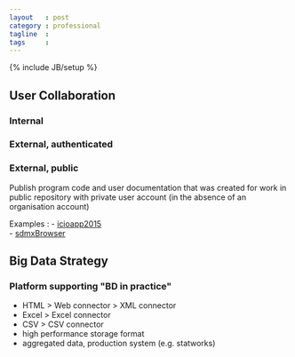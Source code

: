 ```yaml
---
layout   : post
category : professional
tagline  : 
tags     : 
---
```

{% include JB/setup %}

## User Collaboration

### Internal

### External, authenticated

### External, public

Publish program code and user documentation that was created for work in public repository with private user account (in the absence of an organisation account)

Examples
:   - [icioapp2015](https://github.com/bowerth/icioapp2015)  
    - [sdmxBrowser](https://github.com/bowerth/sdmxBrowser)

## Big Data Strategy

### Platform supporting "BD in practice"

- HTML > Web connector > XML connector
- Excel > Excel connector
- CSV > CSV connector
- high performance storage format
- aggregated data, production system (e.g. statworks)
